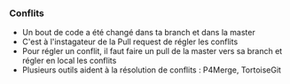 ### Conflits

* Un bout de code a été changé dans ta branch et dans la master
* C'est à l'instagateur de la Pull request de régler les conflits
* Pour régler un conflit, il faut faire un pull de la master vers sa branch et régler en local les conflits
* Plusieurs outils aident à la résolution de conflits : P4Merge, TortoiseGit